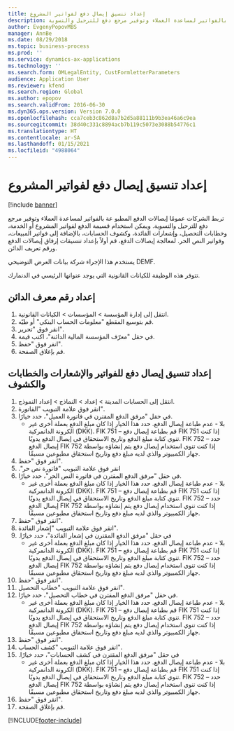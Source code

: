 ```yaml
---
title: إعداد تنسيق إيصال دفع لفواتير المشروع
description: تربط الشركات عمومًا إيصالات الدفع المطبو عة بالفواتير لمساعدة العملاء وتوفير مرجع دفع للترحيل والتسوية.
author: EvgenyPopovMBS
manager: AnnBe
ms.date: 08/29/2018
ms.topic: business-process
ms.prod: ''
ms.service: dynamics-ax-applications
ms.technology: ''
ms.search.form: OMLegalEntity, CustFormletterParameters
audience: Application User
ms.reviewer: kfend
ms.search.region: Global
ms.author: epopov
ms.search.validFrom: 2016-06-30
ms.dyn365.ops.version: Version 7.0.0
ms.openlocfilehash: cca7ceb3c862d8a7b2d5a88111b9b3ea46a6c9ea
ms.sourcegitcommit: 38d40c331c8894acb7b119c5073e3088b54776c1
ms.translationtype: HT
ms.contentlocale: ar-SA
ms.lasthandoff: 01/15/2021
ms.locfileid: "4988064"
---
```

# <a name="set-up-payment-slip-format-for-project-invoices"></a>إعداد تنسيق إيصال دفع لفواتير المشروع

[!include [banner](../../includes/banner.md)]

تربط الشركات عمومًا إيصالات الدفع المطبو عة بالفواتير لمساعدة العملاء وتوفير مرجع دفع للترحيل والتسوية. ويمكن استخدام قسيمة الدفع لفواتير المشروع أو الخدمة، وخطابات التحصيل، وإشعارات الفائدة، وكشوف الحسابات، بالإضافة إلى فواتير المبيعات، وفواتير النص الحر. لمعالجة إيصالات الدفع، قم أولاً بإعداد تنسيقات إرفاق إيصالات الدفع ورقم تعريف الدائن.

يستخدم هذا الإجراء شركة بيانات العرض التوضيحي DEMF. 

تتوفر هذه الوظيفة للكيانات القانونية التي يوجد عنوانها الرئيسي في الدنمارك.


## <a name="set-up-a-creditor-id-number"></a>إعداد رقم معرف الدائن
1. انتقل إلى إدارة المؤسسة > المؤسسات > الكيانات القانونية.
2. ‏‫قم بتوسيع المقطع "معلومات الحساب البنكي‬" أو طيّه.
3. انقر فوق "تحرير".
4. في حقل "‏‫معرّف المؤسسة المالية الدائنة‬"، اكتب قيمة.
5. انقر فوق "حفظ".
6. قم بإغلاق الصفحة.

## <a name="set-up-a-payment-slip-format-for-invoices-notes-letters-and-statements"></a>إعداد تنسيق إيصال دفع للفواتير والإشعارات والخطابات والكشوف
1. انتقل إلى الحسابات المدينة > إعداد > النماذج > إعداد النموذج.
2. انقر فوق علامة التبويب "الفاتورة".
3. في حقل "‏‫مرفق الدفع المقترن في فاتورة العميل‬"، حدد خيارًا.
    * بلا - عدم طباعة إيصال الدفع. حدد هذا الخيار إذا كان مبلغ الدفع بعملة أخرى غير الكرونة الدانمركية (DKK).   FIK 751 – قم بطباعة إيصال دفع FIK 751 إذا كنت تنوي كتابة مبلغ الدفع وتاريخ الاستحقاق في إيصال الدفع يدويًا.   FIK 752 – حدد إيصال الدفع FIK 752 إذا كنت تنوي استخدام إيصال دفع يتم إنشاؤه بواسطة جهاز الكمبيوتر والذي لديه مبلغ دفع وتاريخ استحقاق مطبوعين مسبقًا.  
4. انقر فوق "حفظ".
5. انقر فوق علامة التبويب "‏‫فاتورة نص حر".
6. في حقل "‏‫‏‫مرفق الدفع المقترن في فاتورة النص الحر‬‬"، حدد خيارًا.
    * بلا - عدم طباعة إيصال الدفع. حدد هذا الخيار إذا كان مبلغ الدفع بعملة أخرى غير الكرونة الدانمركية (DKK).   FIK 751 – قم بطباعة إيصال دفع FIK 751 إذا كنت تنوي كتابة مبلغ الدفع وتاريخ الاستحقاق في إيصال الدفع يدويًا.   FIK 752 – حدد إيصال الدفع FIK 752 إذا كنت تنوي استخدام إيصال دفع يتم إنشاؤه بواسطة جهاز الكمبيوتر والذي لديه مبلغ دفع وتاريخ استحقاق مطبوعين مسبقًا.  
7. انقر فوق "حفظ".
8. انقر فوق علامة التبويب "إشعار الفائدة".
9. في حقل "‏‫‏‫مرفق الدفع المقترن في إشعار الفائدة‬"، حدد خيارًا.
    * بلا - عدم طباعة إيصال الدفع. حدد هذا الخيار إذا كان مبلغ الدفع بعملة أخرى غير الكرونة الدانمركية (DKK).   FIK 751 – قم بطباعة إيصال دفع FIK 751 إذا كنت تنوي كتابة مبلغ الدفع وتاريخ الاستحقاق في إيصال الدفع يدويًا.   FIK 752 – حدد إيصال الدفع FIK 752 إذا كنت تنوي استخدام إيصال دفع يتم إنشاؤه بواسطة جهاز الكمبيوتر والذي لديه مبلغ دفع وتاريخ استحقاق مطبوعين مسبقًا.  
10. انقر فوق "حفظ".
11. انقر فوق علامة التبويب "‏‫خطاب التحصيل‬".
12. في حقل "‏‫‏‫‏‫مرفق الدفع المقترن في خطاب التحصيل‬‬‬"، حدد خيارًا.
    * بلا - عدم طباعة إيصال الدفع. حدد هذا الخيار إذا كان مبلغ الدفع بعملة أخرى غير الكرونة الدانمركية (DKK).   FIK 751 – قم بطباعة إيصال دفع FIK 751 إذا كنت تنوي كتابة مبلغ الدفع وتاريخ الاستحقاق في إيصال الدفع يدويًا.   FIK 752 – حدد إيصال الدفع FIK 752 إذا كنت تنوي استخدام إيصال دفع يتم إنشاؤه بواسطة جهاز الكمبيوتر والذي لديه مبلغ دفع وتاريخ استحقاق مطبوعين مسبقًا.  
13. انقر فوق "حفظ".
14. انقر فوق علامة التبويب "كشف الحساب".
15. في حقل "‏‫‏‫‏‫‏‫مرفق الدفع المقترن في كشف الحسابات‬‬‬"، حدد خيارًا.
    * بلا - عدم طباعة إيصال الدفع. حدد هذا الخيار إذا كان مبلغ الدفع بعملة أخرى غير الكرونة الدانمركية (DKK).   FIK 751 – قم بطباعة إيصال دفع FIK 751 إذا كنت تنوي كتابة مبلغ الدفع وتاريخ الاستحقاق في إيصال الدفع يدويًا.   FIK 752 – حدد إيصال الدفع FIK 752 إذا كنت تنوي استخدام إيصال دفع يتم إنشاؤه بواسطة جهاز الكمبيوتر والذي لديه مبلغ دفع وتاريخ استحقاق مطبوعين مسبقًا.  
16. انقر فوق "حفظ".
17. قم بإغلاق الصفحة.



[!INCLUDE[footer-include](../../../includes/footer-banner.md)]